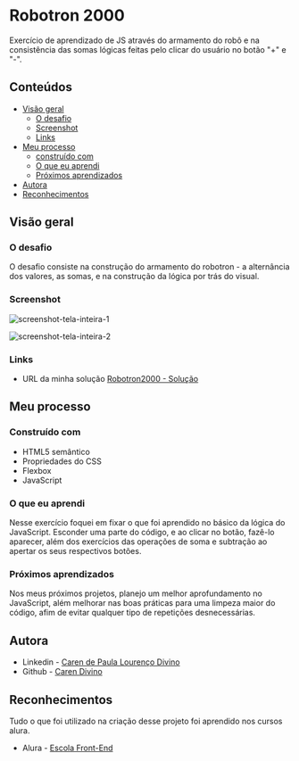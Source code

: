 # Robotron 2000
Exercício de aprendizado de JS através do armamento do robô e na consistência das somas lógicas feitas pelo clicar do usuário no botão "+" e "-".

## Conteúdos
- [Visão geral](#visão-geral)
  - [O desafio](#o-desafio)
  - [Screenshot](#screenshot)
  - [Links](#links)
- [Meu processo](#meu-processo)
  - [construído com](#construído-com)
  - [O que eu aprendi](#o-que-eu-aprendi)
  - [Próximos aprendizados](#próximos-aprendizados)
- [Autora](#autora)
- [Reconhecimentos](#reconhecimentos)

## Visão geral

### O desafio
O desafio consiste na construção do armamento do robotron - a alternância dos valores, as somas, e na construção da lógica por trás do visual.

### Screenshot

![screenshot-tela-inteira-1](https://github.com/caredvn/robotron-2000/assets/107898347/5a948129-d92c-41b8-8498-0c6a9bcb62e7)

![screenshot-tela-inteira-2](https://github.com/caredvn/robotron-2000/assets/107898347/679b1822-bd6b-4718-b0bc-e3521e9e27e2)

### Links

- URL da minha solução [Robotron2000 - Solução](https://robotron-2000-self-rho.vercel.app)


## Meu processo

### Construído com

- HTML5 semântico
- Propriedades do CSS
- Flexbox
- JavaScript

### O que eu aprendi

Nesse exercício foquei em fixar o que foi aprendido no básico da lógica do JavaScript. Esconder uma parte do código, e ao clicar no botão, fazê-lo aparecer, além dos exercícios das operações de soma e subtração ao apertar os seus respectivos botões.

### Próximos aprendizados

Nos meus próximos projetos, planejo um melhor aprofundamento no JavaScript, além melhorar nas boas práticas para uma limpeza maior do código, afim de evitar  qualquer tipo de repetições desnecessárias.

## Autora

- Linkedin - [Caren de Paula Lourenço Divino](https://www.linkedin.com/in/caren-de-paula-lourenço-divino-1a8536231/)
- Github - [Caren Divino](https://github.com/caredvn)

## Reconhecimentos

Tudo o que foi utilizado na criação desse projeto foi aprendido nos cursos alura.
- Alura - [Escola Front-End](https://www.alura.com.br/escola-front-end)
